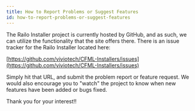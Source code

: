 ```yaml
---
title: How to Report Problems or Suggest Features
id: how-to-report-problems-or-suggest-features
---
```


The Railo Installer project is currently hosted by GitHub, and as such, we can utilize the functionality that the site offers there. There is an issue tracker for the Railo Installer located here:

[https://github.com/viviotech/CFML-Installers/issues](https://github.com/viviotech/CFML-Installers/issues)

Simply hit that URL, and submit the problem report or feature request. We would also encourage you to "watch" the project to know when new features have been added or bugs fixed.

Thank you for your interest!!